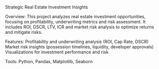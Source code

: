 Strategic Real Estate Investment Insights

Overview:
This project analyzes real estate investment opportunities, focusing on profitability, underwriting metrics and risk assessment. It includes ROI, DSCR, LTV, ICR and market risk analysis to optimize returns and mitigate risks.

Features:
Profitability and underwriting analysis (ROI, Cap Rate, DSCR)
Market risk insights (possession timelines, liquidity, developer approvals)
Visualizations for investment performance and risk


Tools:
Python, Pandas, Matplotlib, Seaborn
